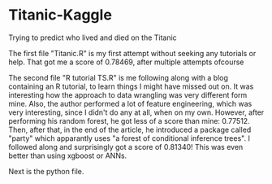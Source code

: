 # Titanic-Kaggle
Trying to predict who lived and died on the Titanic

The first file "Titanic.R" is my first attempt without seeking any tutorials or help. That got me a score of 0.78469, after multiple attempts ofcourse

The second file "R tutorial TS.R" is me following along with a blog containing an R tutorial, to learn things I might have missed out on. It was interesting how the approach to data wrangling was very different form mine. Also, the author performed a lot of  feature engineering, which was very interesting, since I didn't do any at all, when on my own. However, after performing his random forest, he got less of a score than mine: 0.77512. Then, after that, in the end of the article, he introduced a package called "party" which apparantly uses "a forest of conditional inference trees". I followed along and surprisingly got a score of 0.81340! This was even better than using xgboost or ANNs.

Next is the python file.
